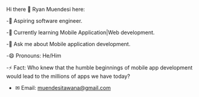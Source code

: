 Hi there 👋 Ryan Muendesi here:

 -🔭 Aspiring software engineer.
  
 -🌱 Currently learning Mobile Application|Web development.
 
 -💬 Ask me about Mobile application development.
 
 -😄 Pronouns: He/Him
 
 -⚡ Fact: Who knew that the humble beginnings of mobile app development would lead to the millions of apps we have today?
 
 - ✉ Email: muendesitawana@gmail.com
